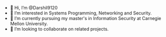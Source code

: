- 👋 Hi, I’m @Darshil9120
- 👀 I’m interested in Systems Programming, Networking and Security.
- 🌱 I’m currently pursuing my master's in Information Security at Carnegie Mellon University.
- 💞️ I’m looking to collaborate on related projects.

<!---
Darshil9120/Darshil9120 is a ✨ special ✨ repository because its `README.md` (this file) appears on your GitHub profile.
You can click the Preview link to take a look at your changes.
--->
